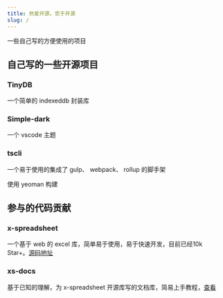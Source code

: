 ```yaml
---
title: 热爱开源，忠于开源
slug: /
---
```


一些自己写的方便使用的项目

## 自己写的一些开源项目

### TinyDB

一个简单的 indexeddb 封装库

### Simple-dark

一个 vscode 主题

### tscli

一个易于使用的集成了 gulp、 webpack、 rollup 的脚手架

使用 yeoman 构建

## 参与的代码贡献

### x-spreadsheet

一个基于 web 的 excel 库，简单易于使用，易于快速开发，目前已经10k Star+。[源码地址](https://github.com/myliang/x-spreadsheet)

### xs-docs

基于已知的理解，为 x-spreadsheet 开源库写的文档库，简易上手教程，[查看](https://github.com/HondryTravis/xs-docs)
